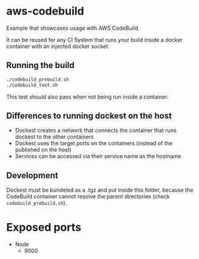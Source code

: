 # aws-codebuild

Example that showcases usage with AWS CodeBuild.

It can be reused for any CI System that runs your build inside a docker container with an injected docker socket.

## Running the build

```bash
./codebuild_prebuild.sh
./codebuild_test.sh
```

This test should also pass when not being run inside a container.

## Differences to running dockest on the host

- Dockest creates a network that connects the container that runs dockest to the other containers
- Dockest uses the target ports on the containers (instead of the published on the host)
- Services can be accessed via their service name as the hostname

## Development

Dockest must be bundeled as a .tgz and put inside this folder, because the CodeBuild container cannot resolve the parent
directories (check `codebuild_prebuild.sh`).

# Exposed ports

- Node
  - 9000
